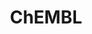 ---
layout: default
bigquery: https://console.cloud.google.com/bigquery?p=patents-public-data&d=ebi_chembl&page=dataset
citation: '"The ChEMBL database in 2017." Anna Gaulton, Anne Hersey, Michał Nowotka,
  A Patrícia Bento, Jon Chambers, David Mendez, Prudence Mutowo, Francis Atkinson,
  Louisa J Bellis, Elena Cibrián-Uhalte, Mark Davies, Nathan Dedman, Anneli Karlsson,
  María Paula Magariños, John P Overington, George Papadatos, Ines Smit, Andrew R
  Leach Nucleic acids Research (2017) 45 (Database Issue), D945-D954'
contributors: European Bioinformatics Institute
cost: None
description: ChEMBL Data is a manually curated database of small molecules used in
  drug discovery, including information about existing patented drugs.
documentation: 'schema: https://www.ebi.ac.uk/chembl/db_schema


  '
last_edit: Mon, 04 Apr 2022 19:07:30 GMT
location: https://console.cloud.google.com/marketplace/product/google_patents_public_datasets/chembl
maintained_by: EMBL-EBI, an outstation of European Molecular Biology Laboratory
related_publications: '

  ChEMBL: towards direct deposition of bioassay data.


  Mendez D, Gaulton A, Bento AP, Chambers J, De Veij M, Félix E, Magariños MP, Mosquera
  JF, Mutowo P, Nowotka M, Gordillo-Marañón M, Hunter F, Junco L, Mugumbate G, Rodriguez-Lopez
  M, Atkinson F, Bosc N, Radoux CJ, Segura-Cabrera A, Hersey A, Leach AR.


  — Nucleic Acids Res. 2019; 47(D1):D930-D940. doi: 10.1093/nar/gky1075

  '
schema_fields: '[''sitecomp_id'', ''assay_source'', ''compound_key'', ''metabolite_record_id'',
  ''l5'', ''db_source'', ''hbd'', ''usan_stem'', ''description'', ''priority'', ''site_residues'',
  ''l7'', ''label'', ''standard_inchi_key'', ''domain_description'', ''component_type'',
  ''mutation'', ''polymer_flag'', ''component_id'', ''targrel_id'', ''l3'', ''heavy_atoms'',
  ''normal_range_min'', ''alert_set_id'', ''db_version'', ''acd_logp'', ''src_description'',
  ''mesh_id'', ''active_ingredient'', ''standard_upper_value'', ''standard_value'',
  ''upper_value'', ''hba'', ''withdrawn_flag'', ''bto_id'', ''idx'', ''cpd_str_alert_id'',
  ''trade_name'', ''isoform'', ''targcomp_id'', ''mecref_id'', ''toid'', ''prodrug'',
  ''standard_flag'', ''downgraded'', ''met_id'', ''job_id'', ''usan_stem_definition'',
  ''irac_class_id'', ''parent_go_id'', ''relationship_desc'', ''acd_logd'', ''hbd_lipinski'',
  ''cell_ontology_id'', ''cell_description'', ''stat'', ''activity_id'', ''enzyme_tid'',
  ''annotation'', ''relationship_type'', ''patent_id'', ''acd_most_bpka'', ''domain_id'',
  ''dosed_ingredient'', ''cell_name'', ''published_units'', ''efo_term'', ''record_id'',
  ''source'', ''organism'', ''definition'', ''drugind_id'', ''met_conversion'', ''first_in_class'',
  ''structure_type'', ''path'', ''warning_description'', ''therapeutic_flag'', ''warning_year'',
  ''assay_cell_type'', ''src_compound_id'', ''relation'', ''mc_target_type'', ''ddd_admr'',
  ''start_position'', ''data_validity_comment'', ''status'', ''mesh_heading'', ''stem_class'',
  ''level1_description'', ''set_name'', ''max_phase'', ''syn_type'', ''inorganic_flag'',
  ''sequence'', ''natural_product'', ''assay_test_type'', ''log_id'', ''who_name'',
  ''ref_url'', ''molregno'', ''qudt_units'', ''curated_by'', ''cell_id'', ''level4'',
  ''issue'', ''co_stem_id'', ''level1'', ''l4'', ''hba_lipinski'', ''warning_id'',
  ''prediction_method'', ''compsyn_id'', ''predbind_id'', ''journal'', ''assay_id'',
  ''mc_tax_id'', ''ad_type'', ''tissue_id'', ''relationship'', ''potential_duplicate'',
  ''src_assay_id'', ''standard_type'', ''submission_date'', ''aromatic_rings'', ''num_lipinski_ro5_violations'',
  ''full_mwt'', ''text_value'', ''nda_type'', ''entity_type'', ''protein_class_id'',
  ''result_flag'', ''authors'', ''chirality'', ''subgroup'', ''drug_record_id'', ''target_type'',
  ''curation_comment'', ''previous_company'', ''cx_most_bpka'', ''assay_strain'',
  ''applicant_full_name'', ''prod_pat_id'', ''bao_format'', ''std_act_id'', ''entity_id'',
  ''pathway_id'', ''mol_atc_id'', ''drug_substance_flag'', ''withdrawn_year'', ''assay_organism'',
  ''rtb'', ''frac_class_id'', ''level4_description'', ''mc_organism'', ''ddd_units'',
  ''availability_type'', ''cell_source_organism'', ''qed_weighted'', ''assay_subcellular_fraction'',
  ''volume'', ''res_stem_id'', ''lle'', ''molecular_species'', ''short_name'', ''parent_id'',
  ''year'', ''pchembl_value'', ''l2'', ''l8'', ''end_position'', ''warning_type'',
  ''activity_count'', ''go_id'', ''first_page'', ''irac_code'', ''company'', ''cell_source_tissue'',
  ''comp_class_id'', ''smarts'', ''usan_substem'', ''product_id'', ''enzyme_name'',
  ''cell_source_tax_id'', ''patent_expire_date'', ''version'', ''site_name'', ''withdrawn_class'',
  ''l6'', ''src_id'', ''comp_go_id'', ''abstract'', ''alogp'', ''usan_stem_id'', ''target_desc'',
  ''ap_id'', ''mw_freebase'', ''assay_class_id'', ''units'', ''mc_target_accession'',
  ''ref_id'', ''published_relation'', ''atc_code'', ''indref_id'', ''compd_id'', ''num_alerts'',
  ''doi'', ''active_molregno'', ''substrate_record_id'', ''selectivity_comment'',
  ''mechanism_comment'', ''parenteral'', ''pref_name'', ''molecule_type'', ''ingredient'',
  ''helm_notation'', ''aidx'', ''bei'', ''mol_irac_id'', ''who_extra'', ''disease_efficacy'',
  ''published_value'', ''cellosaurus_id'', ''publication_number'', ''clo_id'', ''domain_type'',
  ''tbl'', ''src_short_name'', ''delist_flag'', ''protein_class_desc'', ''black_box_warning'',
  ''site_id'', ''warnref_id'', ''cx_logp'', ''parameter_type'', ''sequence_md5sum'',
  ''creation_date'', ''actsm_id'', ''last_active'', ''class_level'', ''value'', ''ddd_value'',
  ''stem'', ''efo_id'', ''withdrawn_reason'', ''route'', ''binding_site_comment'',
  ''warning_class'', ''aspect'', ''title'', ''orig_description'', ''l1'', ''molsyn_id'',
  ''mol_frac_id'', ''activity_comment'', ''chebi_par_id'', ''bao_id'', ''drug_product_flag'',
  ''ridx'', ''tax_id'', ''compound_name'', ''alert_name'', ''level2_description'',
  ''type'', ''major_class'', ''ro3_pass'', ''rgid'', ''mec_id'', ''parent_type'',
  ''molecular_mechanism'', ''smid'', ''assay_tissue'', ''frac_code'', ''oral'', ''warning_country'',
  ''doc_type'', ''max_phase_for_ind'', ''hrac_class_id'', ''bao_endpoint'', ''as_id'',
  ''mc_target_name'', ''protclasssyn_id'', ''variant_id'', ''patent_no'', ''metref_id'',
  ''usan_year'', ''name'', ''hrac_code'', ''published_type'', ''accession'', ''parameter_value'',
  ''last_page'', ''updated_by'', ''le'', ''synonyms'', ''tid'', ''assay_tax_id'',
  ''acd_most_apka'', ''comments'', ''species_group_flag'', ''standard_inchi'', ''ass_cls_map_id'',
  ''sei'', ''protein_class_synonym'', ''assay_type'', ''first_approval'', ''level2'',
  ''updated_on'', ''country'', ''confidence_score'', ''mw_monoisotopic'', ''confidence'',
  ''num_ro5_violations'', ''uberon_id'', ''met_comment'', ''cl_lincs_id'', ''related_tid'',
  ''innovator_company'', ''chembl_id'', ''formulation_id'', ''mechanism_of_action'',
  ''homologue'', ''level3'', ''assay_desc'', ''standard_units'', ''target_mapping'',
  ''action_type'', ''strength'', ''molfile'', ''dosage_form'', ''domain_name'', ''indication_class'',
  ''source_domain_id'', ''doc_id'', ''pubmed_id'', ''research_stem'', ''cidx'', ''level3_description'',
  ''pathway_key'', ''cx_most_apka'', ''parent_molregno'', ''ref_type'', ''oc_id'',
  ''uo_units'', ''standard_relation'', ''cx_logd'', ''alert_id'', ''caloha_id'', ''assay_category'',
  ''withdrawn_country'', ''assay_param_id'', ''approval_date'', ''direct_interaction'',
  ''patent_use_code'', ''level5'', ''biocomp_id'', ''standard_text_value'', ''normal_range_max'',
  ''full_molformula'', ''psa'', ''topical'', ''component_synonym'', ''ddd_id'', ''tid_fixed'',
  ''mol_hrac_id'', ''ddd_comment'', ''class_type'', ''canonical_smiles'']'
shortname: chembl
tags:
- biotechnology
- health
- chemical
- bioinformatics
- medical
terms_of_use: CC BY-SA 3.0
title: ChEMBL
uuid: e232a192-965c-4ec9-904c-155b6dfe56c5
---